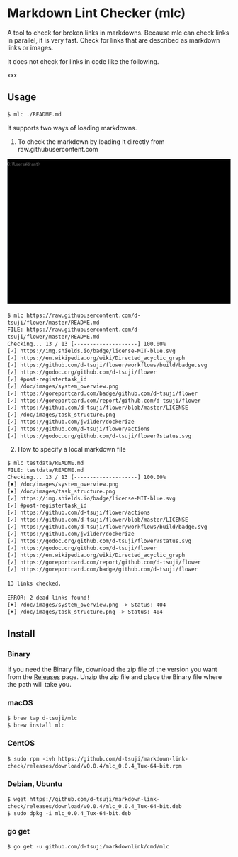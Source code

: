 # Markdown Lint Checker (mlc)

A tool to check for broken links in markdowns. Because mlc can check links in parallel, it is very fast. Check for links that are described as markdown links or images.

It does not check for links in code like the following.

```
xxx
```

## Usage

```bash
$ mlc ./README.md
```

It supports two ways of loading markdowns.

1. To check the markdown by loading it directly from raw.githubusercontent.com

![mlc_github.gif](./gif/mlc_github.gif)

```
$ mlc https://raw.githubusercontent.com/d-tsuji/flower/master/README.md
FILE: https://raw.githubusercontent.com/d-tsuji/flower/master/README.md
Checking... 13 / 13 [--------------------] 100.00%
[✓] https://img.shields.io/badge/license-MIT-blue.svg
[✓] https://en.wikipedia.org/wiki/Directed_acyclic_graph
[✓] https://github.com/d-tsuji/flower/workflows/build/badge.svg
[✓] https://godoc.org/github.com/d-tsuji/flower
[✓] #post-registertask_id
[✓] /doc/images/system_overview.png
[✓] https://goreportcard.com/badge/github.com/d-tsuji/flower
[✓] https://goreportcard.com/report/github.com/d-tsuji/flower
[✓] https://github.com/d-tsuji/flower/blob/master/LICENSE
[✓] /doc/images/task_structure.png
[✓] https://github.com/jwilder/dockerize
[✓] https://github.com/d-tsuji/flower/actions
[✓] https://godoc.org/github.com/d-tsuji/flower?status.svg
```

2. How to specify a local markdown file

```
$ mlc testdata/README.md
FILE: testdata/README.md
Checking... 13 / 13 [--------------------] 100.00%
[✖] /doc/images/system_overview.png
[✖] /doc/images/task_structure.png
[✓] https://img.shields.io/badge/license-MIT-blue.svg
[✓] #post-registertask_id
[✓] https://github.com/d-tsuji/flower/actions
[✓] https://github.com/d-tsuji/flower/blob/master/LICENSE
[✓] https://github.com/d-tsuji/flower/workflows/build/badge.svg
[✓] https://github.com/jwilder/dockerize
[✓] https://godoc.org/github.com/d-tsuji/flower?status.svg
[✓] https://godoc.org/github.com/d-tsuji/flower
[✓] https://en.wikipedia.org/wiki/Directed_acyclic_graph
[✓] https://goreportcard.com/report/github.com/d-tsuji/flower
[✓] https://goreportcard.com/badge/github.com/d-tsuji/flower

13 links checked.

ERROR: 2 dead links found!
[✖] /doc/images/system_overview.png -> Status: 404
[✖] /doc/images/task_structure.png -> Status: 404
```

## Install

### Binary

If you need the Binary file, download the zip file of the version you want from the [Releases](https://github.com/d-tsuji/markdown-link-check/releases) page.
Unzip the zip file and place the Binary file where the path will take you.

### macOS

```
$ brew tap d-tsuji/mlc
$ brew install mlc
```

### CentOS

```
$ sudo rpm -ivh https://github.com/d-tsuji/markdown-link-check/releases/download/v0.0.4/mlc_0.0.4_Tux-64-bit.rpm
```

### Debian, Ubuntu

```
$ wget https://github.com/d-tsuji/markdown-link-check/releases/download/v0.0.4/mlc_0.0.4_Tux-64-bit.deb
$ sudo dpkg -i mlc_0.0.4_Tux-64-bit.deb
```

### go get

```
$ go get -u github.com/d-tsuji/markdownlink/cmd/mlc
```
